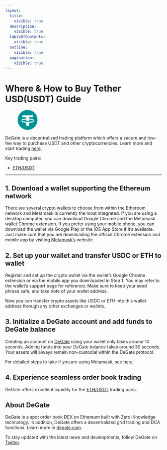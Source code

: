 ```yaml
---
layout:
  title:
    visible: true
  description:
    visible: true
  tableOfContents:
    visible: true
  outline:
    visible: true
  pagination:
    visible: true
---
```


# Where & How to Buy Tether USD(USDT) Guide

<figure><img src="../.gitbook/assets/USDT.png" alt="USDT" width="64"><figcaption></figcaption></figure>

DeGate is a decentralised trading platform which offers a secure and low-fee way to purchase USDT and other cryptocurrencies. Learn more and start trading [here](https://app.degate.com/trade/USDC/0xdac17f958d2ee523a2206206994597c13d831ec7?utm_source=howtobuy).&#x20;

Key trading pairs:

* [ETH/USDT](https://app.degate.com/trade/0xdac17f958d2ee523a2206206994597c13d831ec7/ETH?utm_source=howtobuy)

***

## 1. Download a wallet supporting the Ethereum network

There are several crypto wallets to choose from within the Ethereum network and Metamask is currently the most integrated. If you are using a desktop computer, you can download Google Chrome and the Metamask wallet Chrome extension. If you prefer using your mobile phone, you can download the wallet via Google Play or the iOS App Store if it’s available. Just make sure that you are downloading the official Chrome extension and mobile app by visiting [Metamask’s](https://metamask.io/) website.

## 2. Set up your wallet and transfer USDC or ETH to wallet

Register and set up the crypto wallet via the wallet’s Google Chrome extension or via the mobile app you downloaded in Step 1. You may refer to the wallet’s support page for reference. Make sure to keep your seed phrase safe, and take note of your wallet address.&#x20;

Now you can transfer crypto assets like USDC or ETH into this wallet address through any other exchanges or wallets.

## 3. Initialize a DeGate account and add funds to DeGate balance

Creating an account on [DeGate](https://app.degate.com/?utm_source=USDT_howtobuy) using your wallet only takes around 10 seconds. Adding funds into your DeGate balance takes around 30 seconds. Your assets will always remain non-custodial within the DeGate protocol.

For detailed steps to take if you are using Metamask, see [here](https://docs.degate.com/v/product_en/main-features/wallet-connectivity/metamask)

## 4. Experience seamless order book trading

DeGate offers excellent liquidity for the [ETH/USDT](https://app.degate.com/trade/0xdac17f958d2ee523a2206206994597c13d831ec7/ETH?utm_source=howtobuy) trading pairs.&#x20;

## About DeGate

DeGate is a spot order book DEX on Ethereum built with Zero-Knowledge technology. In addition, DeGate offers a decentralized grid trading and DCA functions.  Learn more in [degate.com](https://degate.com/?utm_source=USDT_howtobuy).

To stay updated with the latest news and developments, follow DeGate on [Twitter](https://twitter.com/degatedex).
